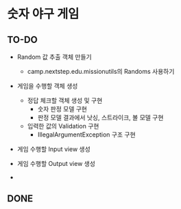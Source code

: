 # 숫자 야구 게임

## TO-DO

* Random 값 추출 객체 만들기
    * camp.nextstep.edu.missionutils의 Randoms 사용하기
* 게임을 수행할 객체 생성
    * 정답 체크할 객체 생성 및 구현
        * 숫자 판정 모델 구현
        * 판정 모델 결과에서 낫싱, 스트라이크, 볼 모델 구현
    * 입력한 값의 Validation 구현
        * IllegalArgumentException 구조 구현

* 게임 수행할 Input view 생성
* 게임 수행할 Output view 생성
*

## DONE